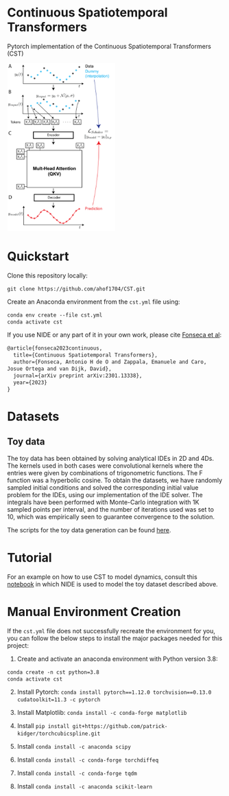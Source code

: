 # Continuous Spatiotemporal Transformers

Pytorch implementation of the Continuous Spatiotemporal Transformers (CST)

<img src="resources/CST_method_github.png" width=50% height=50%>


# Quickstart
Clone this repository locally:

```
git clone https://github.com/ahof1704/CST.git
```


Create an Anaconda environment from the `cst.yml` file using:

```
conda env create --file cst.yml
conda activate cst
```


If you use NIDE or any part of it in your own work, please cite [Fonseca et al]([https://arxiv.org/abs/2206.14282](https://arxiv.org/abs/2301.13338)):
```
@article{fonseca2023continuous,
  title={Continuous Spatiotemporal Transformers},
  author={Fonseca, Antonio H de O and Zappala, Emanuele and Caro, Josue Ortega and van Dijk, David},
  journal={arXiv preprint arXiv:2301.13338},
  year={2023}
}
```

# Datasets

## Toy data 
The toy data has been obtained by solving analytical IDEs in 2D and 4Ds. The kernels used in both cases were convolutional kernels where the entries were given by combinations of trigonometric functions. The F function was a hyperbolic cosine. To obtain the datasets, we have randomly sampled initial conditions and solved the corresponding initial value problem for the IDEs, using our implementation of the IDE solver. The integrals have been performed with Monte-Carlo integration with 1K sampled points per interval, and the number of iterations used was set to 10, which was empirically seen to guarantee convergence to the solution.

The scripts for the toy data generation can be found [here](resources/NIDE_method_github.png).

# Tutorial
For an example on how to use CST to model dynamics, consult this [notebook](main-toyData.ipynb) in which NIDE is used to model the toy dataset described above.


# Manual Environment Creation
If the `cst.yml` file does not successfully recreate the environment for you, you can follow the below steps to install the major packages needed for this project:

1. Create and activate an anaconda environment with Python version 3.8:
```
conda create -n cst python=3.8
conda activate cst
```

2. Install Pytorch: `conda install pytorch==1.12.0 torchvision==0.13.0 cudatoolkit=11.3 -c pytorch`

3. Install Matplotlib: `conda install -c conda-forge matplotlib`

4. Install `pip install git+https://github.com/patrick-kidger/torchcubicspline.git`

5. Install `conda install -c anaconda scipy`

6. Install `conda install -c conda-forge torchdiffeq`

7. Install `conda install -c conda-forge tqdm`

8. Install `conda install -c anaconda scikit-learn`






